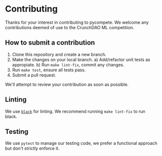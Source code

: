 # Contributing

Thanks for your interest in contributing to pycompete. We welcome any contributions deemed of use to the CrunchDAO ML competition.

## How to submit a contribution

1. Clone this repository and create a new branch.
2. Make the changes on your local branch.
  a) Add/refactor unit tests as appropiate.
  b) Run `make lint-fix`, commit any changes.
3. Run `make test`, ensure all tests pass. 
4. Submit a pull request.

We'll attempt to review your contribution as soon as possible.

## Linting
We use [`black`](https://github.com/psf/black) for linting. We recommend running `make lint-fix` to run black.

## Testing 

We use `pytest` to manage our testing code, we prefer a functional approach but don't strictly enforce it.
